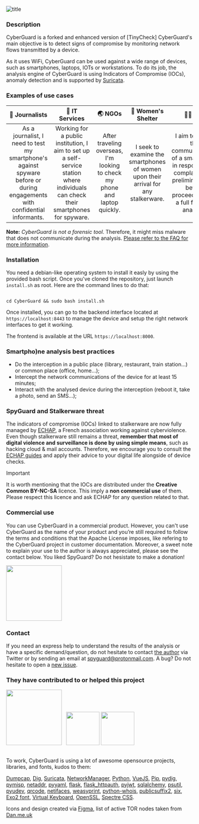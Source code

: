 ![title](https://user-images.githubusercontent.com/25131750/200111909-e0d10587-014a-410c-be05-e7e89cf6c9f5.gif)

### Description 

CyberGuard is a forked and enhanced version of [TinyCheck]
CyberGuard's main objective is to detect signs of compromise by monitoring network flows transmitted by a device. 

As it uses WiFi, CyberGuard can be used against a wide range of devices, such as smartphones, laptops, IOTs or workstations. To do its job, the analysis engine of CyberGuard is using Indicators of Compromise (IOCs), anomaly detection and is supported by [Suricata](https://suricata.io).

### Examples of use cases

|  📰 Journalists   |     🏦 IT Services      |  🌏 NGOs | 👩 Women's Shelter | 👮‍♂️ LEA |
|:--------:|:-------------:|:-----:|:-----:|:-----:|
| As a journalist, I need to test my smartphone's against spyware before or during engagements with confidential informants. |  Working for a public institution, I aim to set up a self-service station where individuals can check their smartphones for spyware. | After traveling overseas, I'm looking to check my phone and laptop quickly. | I seek to examine the smartphones of women upon their arrival for any stalkerware. | I aim to check the communications of a smartphone in response to a complaint, as a preliminary step before proceeding with a full forensic analysis. |

**Note:** *CyberGuard is not a forensic tool*. Therefore, it might miss malware that does not communicate during the analysis. [Please refer to the FAQ for more information](https://github.com/SpyGuard/SpyGuard/wiki/Frequently-Asked-Questions#1-spyguard-hasnt-detected-anything-malicious-im-safe).

### Installation

You need a debian-like operating system to install it easly by using the provided bash script. Once you've cloned the repository, just launch `install.sh` as root. Here are the command lines to do that:

```

cd CyberGuard && sudo bash install.sh
```

Once installed, you can go to the backend interface located at `https://localhost:8443` to manage the device and setup the right network interfaces to get it working. 


The frontend is available at the URL `https://localhost:8000`.

### Smartpho)ne analysis best practices 

* Do the interception in a public place (library, restaurant, train station...) or common place (office, home...); 
* Intercept the network communications of the device for at least 15 minutes; 
* Interact with the analysed device during the interception (reboot it, take a photo, send an SMS...);

### SpyGuard and Stalkerware threat

The indicators of compromise (IOCs) linked to stalkerware are now fully managed by [ECHAP](https://echap.eu.org), a French association working against cyberviolence. Even though stalkerware still remains a threat, **remember that most of digital violence and surveillance is done by using simple means**, such as hacking cloud & mail accounts. Therefore, we encourage you to consult the [ECHAP guides](https://echap.eu.org/ressources/) and apply their advice to your digital life alongside of device checks.

> [!IMPORTANT]
> It is worth mentioning that the IOCs are distributed under the **Creative Common BY-NC-SA** licence.
> This imply a **non commercial use** of them. Please respect this licence and ask ECHAP for any question related to that.

### Commercial use

You can use CyberGuard in a commercial product. However, you can't use CyberGuard as the name of your product and you’re still required to follow the terms and conditions that the Apache License imposes, like refering to the CyberGuard project in customer documentation. Moreover, a sweet note to explain your use to the author is always appreciated, please see the contact below. You liked SpyGuard? Do not hesistate to make a donation!

<a href="https://www.paypal.com/donate/?hosted_button_id=V77EASZEVTXKL"><img src="https://raw.githubusercontent.com/aha999/DonateButtons/master/Paypal.png" width="150" /></a>

### Contact

If you need an express help to understand the results of the analysis or have a specific demand/question, do not hesitate to contact [the author](https://twitter.com/felixaime) via Twitter or by sending an email at spyguard@protonmail.com. A bug? Do not hesitate to open a [new issue](https://github.com/SpyGuard/spyguard/issues).

### They have contributed to or helped this project

<p float="left">
  <a href="https://echap.eu.org"><img src="https://user-images.githubusercontent.com/25131750/200112980-80adc6e6-c922-471d-ab50-9821b2ed484c.png" width="150" /></a>&nbsp;&nbsp;
  <a href="https://www.sekoia.io"><img src="https://user-images.githubusercontent.com/25131750/200112989-f18c29a7-c947-4eb6-95e4-997fc97c5b4d.png" height="90" /></a>
  <a href="https://www.lapostegroupe.com"><img src="https://user-images.githubusercontent.com/25131750/200187728-d67c6139-01af-4e64-9f32-096c028db6e1.png" height="90" /></a>

</p>

##

To work, CyberGuard is using a lot of awesome opensource projects, libraries, and fonts, kudos to them:

[Dumpcap](https://tshark.dev/capture/dumpcap/), 
[Dig](https://github.com/tigeli/bind-utils), 
[Suricata](https://suricata.io/), 
[NetworkManager](https://github.com/NetworkManager/NetworkManager),
[Python](https://www.python.org),
[VueJS](https://vuejs.org),
[Pip](https://github.com/pypa/pip), 
[pydig](https://pypi.org/project/pydig/), 
[pymisp](https://pypi.org/project/pymisp), 
[netaddr](https://pypi.org/project/netaddr), 
[pyyaml](https://pypi.org/project/pyyaml), 
[flask](https://pypi.org/project/flask), 
[flask_httpauth](https://pypi.org/project/flask_httpauth), 
[pyjwt](https://pypi.org/project/pyjwt), 
[sqlalchemy](https://pypi.org/project/sqlalchemy), 
[psutil](https://pypi.org/project/psutil), 
[pyudev](https://pypi.org/project/pyudev), 
[qrcode](https://pypi.org/project/qrcode), 
[netifaces](https://pypi.org/project/netifaces), 
[weasyprint](https://pypi.org/project/weasyprint), 
[python-whois](https://pypi.org/project/python-whois), 
[publicsuffix2](https://pypi.org/project/publicsuffix2), 
[six](https://pypi.org/project/six), 
[Exo2 font](https://github.com/NDISCOVER/Exo-2.0),
[Virtual Keyboard](https://virtual-keyboard.js.org/vuejs/),
[OpenSSL](https://www.openssl.org),
[Spectre CSS](https://picturepan2.github.io/spectre/).

Icons and design created via [Figma](https://www.figma.com), list of active TOR nodes taken from [Dan.me.uk](https://www.dan.me.uk/tornodes)
